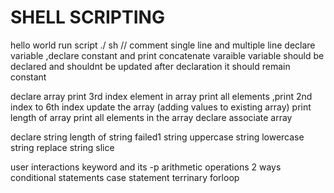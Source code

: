 # SHELL SCRIPTING

hello world
run script ./ sh //
comment single line and multiple line
declare variable ,declare constant and print concatenate varaible
variable should be declared and shouldnt be updated after declaration it should remain constant

declare array 
print 3rd index element in array
print all elements ,print 2nd index to 6th index
update the array (adding values to existing array)
print length of array
print all elements in the array
declare associate array

declare string
length of string failed1
string uppercase
string lowercase
string replace
string slice

user interactions keyword and its -p
arithmetic operations 2 ways
conditional statements
case statement
terrinary
forloop